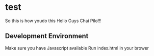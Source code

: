 # test

So this is how youdo this 
Hello Guys Chai Pilo!!!

## Development Environment 

Make sure you have Javascript available 
Run index.html in your brower 
